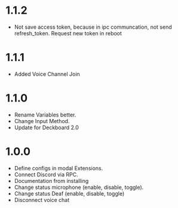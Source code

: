 # 1.1.2

- Not save access token, because in ipc communcation, not send refresh_token. Request new token in reboot

# 1.1.1

- Added Voice Channel Join

# 1.1.0

- Rename Variables better.
- Change Input Method.
- Update for Deckboard 2.0

# 1.0.0

- Define configs in modal Extensions.
- Connect Discord via RPC.
- Documentation from installing
- Change status microphone (enable, disable, toggle).
- Change status Deaf (enable, disable, toggle)
- Disconnect voice chat
